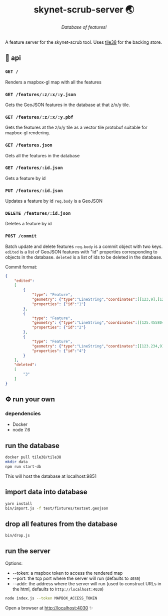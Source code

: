 <h1 align="center">skynet-scrub-server 🌏 </h1>
<div align="center">
<i>
Database of features!
</i>
</div>
<br />

A feature server for the skynet-scrub tool. Uses [tile38](http://tile38.com) for the backing store.

## 📖 api
### `GET /`
Renders a mapbox-gl map with all the features

### `GET /features/:z/:x/:y.json`
Gets the GeoJSON features in the database at that z/x/y tile.

### `GET /features/:z/:x/:y.pbf`
Gets the features at the z/x/y tile as a vector tile protobuf suitable for mapbox-gl rendering.

### `GET /features.json`
Gets all the features in the database

### `GET /features/:id.json`
Gets a feature by id

### `PUT /features/:id.json`
Updates a feature by id
`req.body` is a GeoJSON

### `DELETE /features/:id.json`
Deletes a feature by id

### `POST /commit`
Batch update and delete features
`req.body` is a commit object with two keys. `edited` is a list of GeoJSON features with "id" properties corresponding to objects in the database. `deleted` is a list of ids to be deleted in the database.

Commit format:

```json
{
    "edited":
    [
        {
            "type": "Feature",
            "geometry": {"type":"LineString","coordinates":[[123,9],[123,10]]},
            "properties": {"id":"1"}
        },
        {
            "type": "Feature",
            "geometry": {"type":"LineString","coordinates":[[125.455804,9.8069055],[125.456243,9.806644]]},
            "properties": {"id":"2"}
        },
        {
            "type": "Feature",
            "geometry": {"type":"LineString","coordinates":[[123.234,9],[123.24223,10.9238]]},
            "properties": {"id":"4"}
        }
    ],
    "deleted":
    [
        "3"
    ]
}
```

## ⚙ run your own
### dependencies
- Docker
- node 7.6

## run the database
```bash
docker pull tile38/tile38
mkdir data
npm run start-db
```
This will host the database at localhost:9851

## import data into database

```bash
yarn install
bin/import.js -f test/fixtures/testset.geojson
```

## drop all features from the database
```bash
bin/drop.js
```

## run the server

Options:

- --token: a mapbox token to access the rendered map
- --port: the tcp port where the server will run (defaults to `4030`)
- --addr: the address where the server will run (used to construct URLs in the html, defaults to `http://localhost:4030`)

```bash
node index.js --token MAPBOX_ACCESS_TOKEN
```

Open a browser at [http://localhost:4030](http://localhost:4030) ✨
